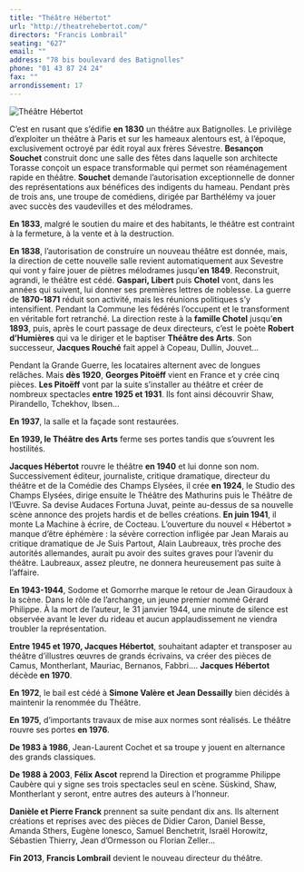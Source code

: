 ```yaml
---
title: "Théâtre Hébertot"
url: "http://theatrehebertot.com/"
directors: "Francis Lombrail"
seating: "627"
email: ""
address: "78 bis boulevard des Batignolles"
phone: "01 43 87 24 24"
fax: ""
arrondissement: 17
---
```


![Théâtre Hébertot](../images/17eme/theatre-hebertot/theatre-hebertot-1.jpg)

C’est en rusant que s’édifie **en 1830** un théâtre aux Batignolles. Le privilège d’exploiter un théâtre à Paris et sur les hameaux alentours est, à l’époque, exclusivement octroyé par édit royal aux frères Sévestre. **Besançon Souchet** construit donc une salle des fêtes dans laquelle son architecte Torasse conçoit un espace transformable qui permet son réaménagement rapide en théâtre. **Souchet** demande l’autorisation exceptionnelle de donner des représentations aux bénéfices des indigents du hameau. Pendant près de trois ans, une troupe de comédiens, dirigée par Barthélémy va jouer avec succès des vaudevilles et des mélodrames. 

**En 1833**, malgré le soutien du maire et des habitants, le théâtre est contraint à la fermeture, à la vente et à la destruction.

**En 1838**, l’autorisation de construire un nouveau théâtre est donnée, mais, la direction de cette nouvelle salle revient automatiquement aux Sevestre qui vont y faire jouer de piètres mélodrames jusqu’**en 1849**.
Reconstruit, agrandi, le théâtre est cédé. **Gaspari, Libert** puis **Chotel** vont, dans les années qui suivent, lui donner ses premières lettres de noblesse. La guerre de **1870-1871** réduit son activité, mais les réunions politiques s’y intensifient. Pendant la Commune les fédérés l’occupent et le transforment en véritable fort retranché.
La direction reste à la **famille Chotel** jusqu’**en 1893**, puis, après le court passage de deux directeurs, c’est le poète **Robert d’Humières** qui va le diriger et le baptiser **Théâtre des Arts**. Son successeur, **Jacques Rouché** fait appel à Copeau, Dullin, Jouvet…

Pendant la Grande Guerre, les locataires alternent avec de longues relâches. Mais **dès 1920**, **Georges Pitoëff** vient en France et y crée cinq pièces. **Les Pitoëff** vont par la suite s’installer au théâtre et créer de nombreux spectacles **entre 1925 et 1931**. Ils font ainsi découvrir Shaw, Pirandello, Tchekhov, Ibsen…

**En 1937**, la salle et la façade sont restaurées.

**En 1939, le Théâtre des Arts** ferme ses portes tandis que s’ouvrent les hostilités.

**Jacques Hébertot** rouvre le théâtre **en 1940** et lui donne son nom. Successivement éditeur, journaliste, critique dramatique, directeur du théâtre et de la Comédie des Champs Elysées, il crée **en 1924**, le Studio des Champs Elysées, dirige ensuite le Théâtre des Mathurins puis le Théâtre de l’Œuvre. Sa devise Audaces Fortuna Juvat, peinte au-dessus de sa nouvelle scène annonce des projets hardis et de belles créations. **En juin 1941**, il monte La Machine à écrire, de Cocteau. L’ouverture du nouvel « Hébertot » manque d’être éphémère : la sévère correction infligée par Jean Marais au critique dramatique de Je Suis Partout, Alain Laubreaux, très proche des autorités allemandes, aurait pu avoir des suites graves pour l’avenir du théâtre. Laubreaux, assez pleutre, ne donnera heureusement pas suite à l’affaire.

**En 1943-1944**, Sodome et Gomorrhe marque le retour de Jean Giraudoux à la scène. Dans le rôle de l’archange, un jeune premier nommé Gérard Philippe. À la mort de l’auteur, le 31 janvier 1944, une minute de silence est observée avant le lever du rideau et aucun applaudissement ne viendra troubler la représentation.

**Entre 1945 et 1970, Jacques Hébertot**, souhaitant adapter et transposer au théâtre d’illustres œuvres de grands écrivains, va créer des pièces de Camus, Montherlant, Mauriac, Bernanos, Fabbri…. **Jacques Hébertot** décède **en 1970**.

**En 1972**, le bail est cédé à **Simone Valère et Jean Dessailly** bien décidés à maintenir la renommée du Théâtre.

**En 1975**, d’importants travaux de mise aux normes sont réalisés. Le théâtre rouvre ses portes **en 1976**.

**De 1983 à 1986**, Jean-Laurent Cochet et sa troupe y jouent en alternance des grands classiques.

**De 1988 à 2003**, **Félix Ascot** reprend la Direction et programme Philippe Caubère qui y signe ses trois spectacles seul en scène. Süskind, Shaw, Montherlant y seront, entre autres des auteurs à l’honneur.

**Danièle et Pierre Franck** prennent sa suite pendant dix ans. Ils alternent créations et reprises avec des pièces de Didier Caron, Daniel Besse, Amanda Sthers, Eugène Ionesco, Samuel Benchetrit, Israël Horowitz, Sébastien Thierry, Jean d’Ormesson ou Florian Zeller…

**Fin 2013**, **Francis Lombrail** devient le nouveau directeur du théâtre.
